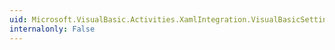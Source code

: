 ```yaml
---
uid: Microsoft.VisualBasic.Activities.XamlIntegration.VisualBasicSettingsConverter.#ctor
internalonly: False
---
```

